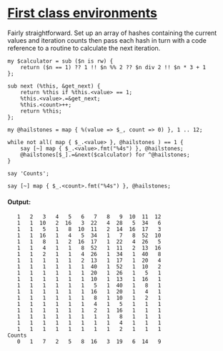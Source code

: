 [1]: http://rosettacode.org/wiki/First_class_environments

# [First class environments][1]

Fairly straightforward. Set up an array of hashes containing the current values and iteration counts then pass each hash in turn with a code reference to a routine to calculate the next iteration.

```perl6
my $calculator = sub ($n is rw) {
    return ($n == 1) ?? 1 !! $n %% 2 ?? $n div 2 !! $n * 3 + 1
};
 
sub next (%this, &get_next) {
    return %this if %this.<value> == 1;
    %this.<value>.=&get_next;
    %this.<count>++;
    return %this;
};
 
my @hailstones = map { %(value => $_, count => 0) }, 1 .. 12;
 
while not all( map { $_.<value> }, @hailstones ) == 1 {
    say [~] map { $_.<value>.fmt("%4s") }, @hailstones;
    @hailstones[$_].=&next($calculator) for ^@hailstones;
}
 
say 'Counts';
 
say [~] map { $_.<count>.fmt("%4s") }, @hailstones;
```

#### Output:
```
   1   2   3   4   5   6   7   8   9  10  11  12
   1   1  10   2  16   3  22   4  28   5  34   6
   1   1   5   1   8  10  11   2  14  16  17   3
   1   1  16   1   4   5  34   1   7   8  52  10
   1   1   8   1   2  16  17   1  22   4  26   5
   1   1   4   1   1   8  52   1  11   2  13  16
   1   1   2   1   1   4  26   1  34   1  40   8
   1   1   1   1   1   2  13   1  17   1  20   4
   1   1   1   1   1   1  40   1  52   1  10   2
   1   1   1   1   1   1  20   1  26   1   5   1
   1   1   1   1   1   1  10   1  13   1  16   1
   1   1   1   1   1   1   5   1  40   1   8   1
   1   1   1   1   1   1  16   1  20   1   4   1
   1   1   1   1   1   1   8   1  10   1   2   1
   1   1   1   1   1   1   4   1   5   1   1   1
   1   1   1   1   1   1   2   1  16   1   1   1
   1   1   1   1   1   1   1   1   8   1   1   1
   1   1   1   1   1   1   1   1   4   1   1   1
   1   1   1   1   1   1   1   1   2   1   1   1
Counts
   0   1   7   2   5   8  16   3  19   6  14   9
```